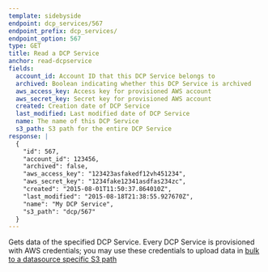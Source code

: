 ```yaml
---
template: sidebyside
endpoint: dcp_services/567
endpoint_prefix: dcp_services/
endpoint_option: 567
type: GET
title: Read a DCP Service
anchor: read-dcpservice
fields:
  account_id: Account ID that this DCP Service belongs to
  archived: Boolean indicating whether this DCP Service is archived
  aws_access_key: Access key for provisioned AWS account
  aws_secret_key: Secret key for provisioned AWS account
  created: Creation date of DCP Service
  last_modified: Last modified date of DCP Service
  name: The name of this DCP Service
  s3_path: S3 path for the entire DCP Service
response: |
  {
    "id": 567,
    "account_id": 123456,
    "archived": false,
    "aws_access_key": "123423asfakedf12vh451234",
    "aws_secret_key": "1234fake12341asdfas234zc",
    "created": "2015-08-01T11:50:37.864010Z",
    "last_modified": "2015-08-18T21:38:55.927670Z",
    "name": "My DCP Service",
    "s3_path": "dcp/567"
  }
---
```


Gets data of the specified DCP Service. Every DCP Service is provisioned with AWS credentials; you may use these
credentials to upload data in [bulk to a datasource specific S3 path](/rest/customer_profiles#bulk)
